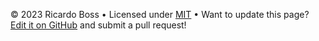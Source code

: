 &copy; 2023 Ricardo Boss &bull; Licensed under [MIT](https://github.com/ricardoboss/STEP/blob/main/README.md) &bull;
Want to update this page? [Edit it on GitHub](https://github.com/ricardoboss/STEP/tree/main/StepLang.Wiki) and submit a
pull request!
